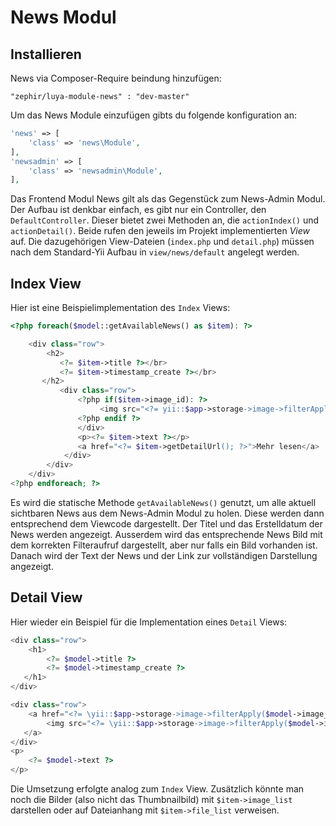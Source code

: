 News Modul
==========

Installieren
------------

News via Composer-Require beindung hinzufügen:

```
"zephir/luya-module-news" : "dev-master"
```

Um das News Module einzufügen gibts du folgende konfiguration an:

```php
'news' => [
    'class' => 'news\Module',
],
'newsadmin' => [
    'class' => 'newsadmin\Module',
],
```

Das Frontend Modul News gilt als das Gegenstück zum News-Admin Modul. Der Aufbau ist denkbar einfach, es gibt nur ein Controller, den `DefaultController`. Dieser bietet zwei Methoden an, die `actionIndex()` und `actionDetail()`. Beide rufen den jeweils im Projekt implementierten *View* auf. Die dazugehörigen View-Dateien (```index.php``` und ```detail.php```) müssen nach dem Standard-Yii Aufbau in ```view/news/default``` angelegt werden.

Index View
----------

Hier ist eine Beispielimplementation des `Index` Views:

```php
<?php foreach($model::getAvailableNews() as $item): ?>

    <div class="row">
	    <h2>
     	   <?= $item->title ?></br>
           <?= $item->timestamp_create ?></br>
       </h2>
	       <div class="row">
    	       <?php if($item->image_id): ?>
               		<img src="<?= yii::$app->storage->image->filterApply($item->image_id, 'gallery-image-thumbnail'); ?>" class="news__image img-thumbnail">
               <?php endif ?>
	           </div>
               <p><?= $item->text ?></p>
               <a href="<?= $item->getDetailUrl(); ?>">Mehr lesen</a>
		    </div>
        </div>
    </div>
<?php endforeach; ?>
```

Es wird die statische Methode `getAvailableNews()` genutzt, um alle aktuell sichtbaren News aus dem News-Admin Modul zu holen. Diese werden dann entsprechend dem Viewcode dargestellt. Der Titel und das Erstelldatum der News werden angezeigt. Ausserdem wird das entsprechende News Bild mit dem korrekten Filteraufruf dargestellt, aber nur falls ein Bild vorhanden ist.   Danach wird der Text der News und der Link zur vollständigen Darstellung angezeigt.

Detail View
-----------

Hier wieder ein Beispiel für die Implementation eines `Detail` Views:

```php
<div class="row">
	<h1>
    	<?= $model->title ?>
        <?= $model->timestamp_create ?>
   </h1>
</div>

<div class="row">
	<a href="<?= \yii::$app->storage->image->filterApply($model->image_id, 'lightbox'); ?>">
    	<img src="<?= \yii::$app->storage->image->filterApply($model->image_id, 'large-crop'); ?>" />
   </a>
</div>
<p>
	<?= $model->text ?>
</p>
```

Die Umsetzung erfolgte analog zum `Index` View. Zusätzlich könnte man noch die Bilder (also nicht das Thumbnailbild) mit `$item->image_list` darstellen oder auf Dateianhang mit `$item->file_list` verweisen.


